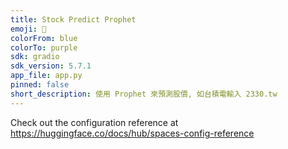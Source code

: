 ```yaml
---
title: Stock Predict Prophet
emoji: 🏢
colorFrom: blue
colorTo: purple
sdk: gradio
sdk_version: 5.7.1
app_file: app.py
pinned: false
short_description: 使用 Prophet 來預測股價, 如台積電輸入 2330.tw
---
```


Check out the configuration reference at https://huggingface.co/docs/hub/spaces-config-reference
